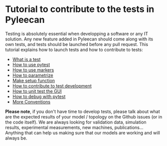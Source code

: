 # Tutorial to contribute to the tests in Pyleecan

Testing is absolutely essential when developping a software or any IT solution. Any new feature added in Pyleecan should come along with its own tests, and tests should be launched before any pull request.
This tutorial explains how to launch tests and how to contribute to tests:

* [What is a test](what.is.a.test.md)
* [How to use pytest](how.to.use.pytest.md)
* [How to use markers](how.to.use.markers.md)
* [How to parametrize](how.to.parametrize.md)
* [Make setup function](make.setup.function.md)
* [How to contribute to test development](how.to.contribute.md)
* [How to unit test the GUI](how.to.unit.test.GUI.md)
* [How to debug with pytest](how.to.debug.with.pytest.md)
* [More Conventions](more.conventions.md)


**Please note**, if you don't have time to develop tests, please talk about what are the expected results of your model / topology on the Github issues (or in the code itself). We are always looking for validation data, simulation results, experimental measurements, new machines, publications... Anything that can help us making sure that our models are working and will always be.
